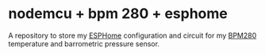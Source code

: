 # nodemcu + bpm 280 + esphome

A repository to store my [ESPHome](https://esphome.io/) configuration and circuit for my [BPM280](https://www.bosch-sensortec.com/products/environmental-sensors/pressure-sensors/bmp280/) temperature and barrometric pressure sensor.
